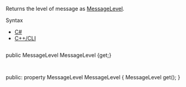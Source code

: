 Returns the level of message as [MessageLevel](Eplan.EplApi.Baseu~Eplan.EplApi.Base.MessageLevel.html).

Syntax

* [C#](#i-syntax-CS)
* [C++/CLI](#i-syntax-CPP2005)

```
```
public MessageLevel MessageLevel {get;}
```
```

```
```
public:
property MessageLevel MessageLevel {
   MessageLevel get();
}
```
```
